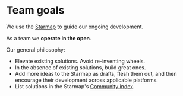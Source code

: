 # Team goals

We use the [Starmap](https://material-motion.gitbooks.io/material-motion-starmap/content/) to guide our ongoing development.

As a team we **operate in the open**.

Our general philosophy:

- Elevate existing solutions. Avoid re-inventing wheels.
- In the absence of existing solutions, build great ones.
- Add more ideas to the Starmap as drafts, flesh them out, and then encourage their development across applicable platforms.
- List solutions in the Starmap's [Community index](https://material-motion.gitbooks.io/material-motion-starmap/content/community_index/).

